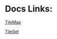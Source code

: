 

# Docs Links:

[TileMap](https://docs.godotengine.org/en/stable/classes/class_tilemap.html#class-tilemap)

[TileSet](https://docs.godotengine.org/en/stable/classes/class_tileset.html#class-tileset)
